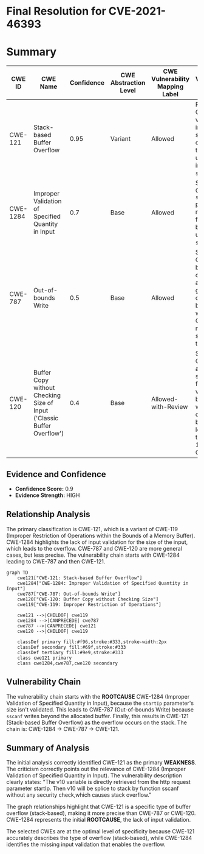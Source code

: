 # Final Resolution for CVE-2021-46393

# Summary
| CWE ID | CWE Name | Confidence | CWE Abstraction Level | CWE Vulnerability Mapping Label | CWE-Vulnerability Mapping Notes |
|---|---|---|---|---|---|
| CWE-121 | Stack-based Buffer Overflow | 0.95 | Variant | Allowed | Primary CWE. The vulnerability involves a stack buffer overflow due to unchecked input to `sscanf`. |
| CWE-1284 | Improper Validation of Specified Quantity in Input | 0.7 | Base | Allowed | Secondary CWE. The `startIp` parameter is not validated for size before being used in `sscanf`. |
| CWE-787 | Out-of-bounds Write | 0.5 | Base | Allowed | Secondary CWE. Could be considered as a more general case of out-of-bounds write, but CWE-121 is more specific to the stack. |
| CWE-120 | Buffer Copy without Checking Size of Input ('Classic Buffer Overflow') | 0.4 | Base | Allowed-with-Review | Secondary CWE. Could apply if the sscanf function is viewed as a buffer copy without size checking, but this is less precise than CWE-121 and CWE-1284. |

## Evidence and Confidence

*   **Confidence Score:** 0.9
*   **Evidence Strength:** HIGH

## Relationship Analysis
The primary classification is CWE-121, which is a variant of CWE-119 (Improper Restriction of Operations within the Bounds of a Memory Buffer). CWE-1284 highlights the lack of input validation for the size of the input, which leads to the overflow. CWE-787 and CWE-120 are more general cases, but less precise. The vulnerability chain starts with CWE-1284 leading to CWE-787 and then CWE-121.

```mermaid
graph TD
    cwe121["CWE-121: Stack-based Buffer Overflow"]
    cwe1284["CWE-1284: Improper Validation of Specified Quantity in Input"]
    cwe787["CWE-787: Out-of-bounds Write"]
    cwe120["CWE-120: Buffer Copy without Checking Size"]
    cwe119["CWE-119: Improper Restriction of Operations"]
    
    cwe121 -->|CHILDOF| cwe119
    cwe1284 -->|CANPRECEDE| cwe787
    cwe787 -->|CANPRECEDE| cwe121
    cwe120 -->|CHILDOF| cwe119
    
    classDef primary fill:#f96,stroke:#333,stroke-width:2px
    classDef secondary fill:#69f,stroke:#333
    classDef tertiary fill:#9e9,stroke:#333
    class cwe121 primary
    class cwe1284,cwe787,cwe120 secondary
```

## Vulnerability Chain
The vulnerability chain starts with the **ROOTCAUSE** CWE-1284 (Improper Validation of Specified Quantity in Input), because the `startIp` parameter's size isn't validated. This leads to CWE-787 (Out-of-bounds Write) because `sscanf` writes beyond the allocated buffer. Finally, this results in CWE-121 (Stack-based Buffer Overflow) as the overflow occurs on the stack. The chain is: CWE-1284 -> CWE-787 -> CWE-121.

## Summary of Analysis
The initial analysis correctly identified CWE-121 as the primary **WEAKNESS**. The criticism correctly points out the relevance of CWE-1284 (Improper Validation of Specified Quantity in Input). The vulnerability description clearly states: "The v10 variable is directly retrieved from the http request parameter startIp. Then v10 will be splice to stack by function sscanf without any security check,which causes stack overflow."

The graph relationships highlight that CWE-121 is a specific type of buffer overflow (stack-based), making it more precise than CWE-787 or CWE-120. CWE-1284 represents the initial **ROOTCAUSE**, the lack of input validation.

The selected CWEs are at the optimal level of specificity because CWE-121 accurately describes the type of overflow (stack-based), while CWE-1284 identifies the missing input validation that enables the overflow.